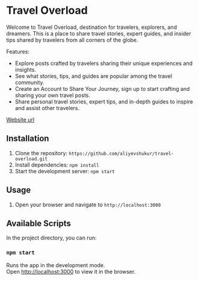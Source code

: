 # Travel Overload

Welcome to Travel Overload, destination for travelers, explorers, and dreamers. This is a place to share travel stories, expert guides, and insider tips shared by travelers from all corners of the globe.

Features:
- Explore posts crafted by travelers sharing their unique experiences and insights.
- See what stories, tips, and guides are popular among the travel community.
- Create an Account to Share Your Journey, sign up to start crafting and sharing your own travel posts.
- Share personal travel stories, expert tips, and in-depth guides to inspire and assist other travelers.


[Website url](https://travel-overload.vercel.app/)

## Installation

1. Clone the repository: `https://github.com/aliyevshukur/travel-overload.git`
2. Install dependencies: `npm install`
3. Start the development server: `npm start`

## Usage

1. Open your browser and navigate to `http://localhost:3000`

## Available Scripts

In the project directory, you can run:

### `npm start`

Runs the app in the development mode.<br />
Open [http://localhost:3000](http://localhost:3000) to view it in the browser.
